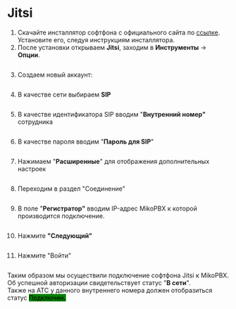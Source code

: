 # Jitsi

1. Скачайте инсталлятор софтфона с официального сайта по [ссылке](https://desktop.jitsi.org/Main/Download.html). Установите его, следуя инструкциям инсталлятора.
2. После установки открываем **Jitsi**, заходим в **Инструменты** → **Опции**.

<figure><img src="../../.gitbook/assets/1 (27).png" alt=""><figcaption></figcaption></figure>

3. Создаем новый аккаунт:

<figure><img src="../../.gitbook/assets/2 (1).png" alt=""><figcaption></figcaption></figure>

4. В качестве сети выбираем **SIP**

<figure><img src="../../.gitbook/assets/3 (2).png" alt=""><figcaption></figcaption></figure>

5. В качестве идентификатора SIP вводим "**Внутренний номер"** сотрудника

<figure><img src="../../.gitbook/assets/4 (17).png" alt=""><figcaption></figcaption></figure>

6. В качестве пароля вводим "**Пароль для SIP**"

<figure><img src="../../.gitbook/assets/5 (21).png" alt=""><figcaption></figcaption></figure>

7. Нажимаем "**Расширенные**" для отображения дополнительных настроек

<figure><img src="../../.gitbook/assets/6 (13).png" alt=""><figcaption></figcaption></figure>

8. Переходим в раздел "Соединение"

<figure><img src="../../.gitbook/assets/7 (17).png" alt=""><figcaption></figcaption></figure>

9. В поле "**Регистратор"** вводим IP-адрес MikoPBX к которой производится подключение.

<figure><img src="../../.gitbook/assets/11 (16).png" alt=""><figcaption></figcaption></figure>

10. Нажмите **"Следующий"**

<figure><img src="../../.gitbook/assets/9 (15).png" alt=""><figcaption></figcaption></figure>

11. Нажмите "Войти"

<figure><img src="../../.gitbook/assets/10 (8).png" alt=""><figcaption></figcaption></figure>

Таким образом мы осуществили подключение софтфона Jitsi к MikoPBX. Об успешной авторизации свидетельствует статус "**В сети**".\
Также на АТС у данного внутреннего номера должен отобразиться статус <mark style="background-color:green;">Подключен</mark><mark style="background-color:green;">**.**</mark>&#x20;

<figure><img src="../../.gitbook/assets/13 (4).png" alt=""><figcaption></figcaption></figure>

<figure><img src="../../.gitbook/assets/12.png" alt=""><figcaption></figcaption></figure>
